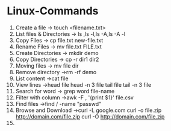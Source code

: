 # Linux-Commands
1. Create a file               ->  touch <filename.txt>
2. List files & Directories    ->  ls ,ls -l,ls -A,ls -A -l
3. Copy Files                  ->  cp file.txt new-file.txt
4. Rename Files                ->  mv file.txt FILE.txt
5. Create Directories          ->  mkdir demo
6. Copy Directories            ->  cp -r dir1 dir2 
7. Moving files                -> mv file dir
8. Remove directory             ->rm -rf demo 
9. List content                 ->cat file
10. View lines                   ->head file
                                   head -n 3 file
                                   tail file
                                   tail -n 3 file
11. Search for word               -> grep word file-name
12. Filter with column            ->awk -F , '{print $1}' file.csv 
13. Find files                    ->find / -name "passwd"
14. Browse and Download           ->curl -L google.com
                                     curl -o file.zip http://domain.com/file.zip
                                    curl -O http://domain.com/file.zip 
15. 